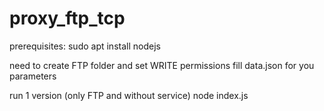 # proxy_ftp_tcp

prerequisites:
sudo apt install nodejs

need to create FTP folder and set WRITE permissions
fill data.json for you parameters

run 1 version (only FTP and without service)
node index.js
